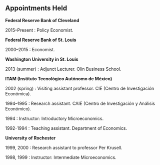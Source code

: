 ## Appointments Held

**Federal Reserve Bank of Cleveland**

2015–Present
:	Policy Economist.

**Federal Reserve Bank of St. Louis**

2000–2015
:	Economist.


**Washington University in St. Louis**

2013 (summer)
:	Adjunct Lecturer. Olin Business School.

**ITAM (Instituto Tecnológico Autónomo de México)**

2002 (spring)
:	Visiting assistant professor. CIE (Centro de Investigación Económica).

1994–1995
:	Research assistant. CAIE (Centro de Investigación y Análisis Económico).

1994
:	Instructor: Introductory Microeconomics.

1992-1994
:	Teaching assistant. Department of Economics.

**University of Rochester**

1999, 2000
:	Research assistant to professor Per Krusell.

1998, 1999
:	Instructor: Intermediate Microeconomics.



